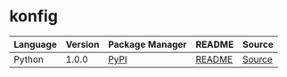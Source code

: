 # konfig

|Language|Version|Package Manager|README|Source|
|-|-|-|-|-|
|Python|1.0.0|[PyPI](https://pypi.org/project/python-api-exception-contains-response-headers/1.0.0)|[README](https://github.com/konfig-dev/konfig/tree/HEAD/python#readme)|[Source](https://github.com/konfig-dev/konfig/tree/HEAD/python)|